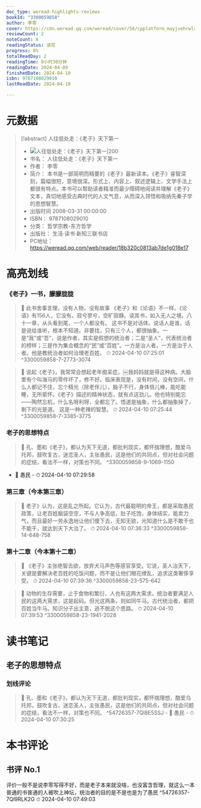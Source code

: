 ```yaml
---
doc_type: weread-highlights-reviews
bookId: "3300059858"
author: 李零
cover: https://cdn.weread.qq.com/weread/cover/56/cpplatform_mayjvehrwlaay5sk95ofdg/t7_cpplatform_mayjvehrwlaay5sk95ofdg1685071249.jpg
reviewCount: 2
noteCount: 6
readingStatus: 读完
progress: 8%
totalReadDay: 2
readingTime: 0小时30分钟
readingDate: 2024-04-09
finishedDate: 2024-04-10
isbn: 9787108029010
lastReadDate: 2024-04-10

---
```

# 元数据
> [!abstract] 人往低处走：《老子》天下第一
> - ![ 人往低处走：《老子》天下第一|200](https://cdn.weread.qq.com/weread/cover/56/cpplatform_mayjvehrwlaay5sk95ofdg/t7_cpplatform_mayjvehrwlaay5sk95ofdg1685071249.jpg)
> - 书名： 人往低处走：《老子》天下第一
> - 作者： 李零
> - 简介： 本书是一部简明而精要的《老子》最新读本。《老子》睿智深刻，篇幅很短，意境很深。形式上、内容上、叙述逻辑上、文学手法上都很有特点。本书可以帮助读者精准而最少障碍地阅读并理解《老子》文本，真切地感受古典时代的人文气息，从而深入领悟和吸纳先秦子学的思想智慧。
> - 出版时间 2008-03-31 00:00:00
> - ISBN： 9787108029010
> - 分类： 哲学宗教-东方哲学
> - 出版社： 生活·读书·新知三联书店
> - PC地址：https://weread.qq.com/web/reader/18b320c0813ab7de1g018e17

# 高亮划线

### 《老子》一书，朦朦胧胧

> 📌 此书舍事言理，没有人物，没有故事
《老子》和《论语》不一样。《论语》有156人，它没有。寂兮寥兮，空旷寂静。读其书，如入无人之境。八十一章，从头看到尾，一个人都没有。
这书不是对话体。说话人是谁，话是说给谁听，根本不知道。非要找，只有三个人，都很抽象。一是“我”或“吾”，说是作者，其实是假想的统治者；二是“圣人”，代表统治者的榜样；三是作为集合概念的“民”或“百姓”。一方是治人者，一方是治于人者。他是教统治者如何治理老百姓。 
> ⏱ 2024-04-10 07:25:01 ^3300059858-7-2773-3074

> 📌 说起《老子》，我常常会想起老年痴呆症。￼我妈妈就是得这种病。大脑里有个叫海马的零件坏了，修不好。临床表现是，没有时间，没有空间，什么人都记不住，忘个精光（除老伴儿），脑子不行，身体倍儿棒，能吃能睡，无所萦怀。《老子》描述的精神状态，就有点这劲儿。他也特别能忘——陶然忘机，什么名呀利呀，全都忘了。悟道是抽象，什么都抽象掉了，剩下的光是道。
这是一种老辣的智慧。 
> ⏱ 2024-04-10 07:25:44 ^3300059858-7-3385-3775

### 老子的思想特点

> 📌  孔、墨和《老子》，都认为天下无道，都批判现实，都怀揣理想，酷爱乌托邦，鼓吹复古，迷恋圣人，主张愚民，这是他们的共同点，但对社会问题的症结，看法不一样，对策也不同。 ^3300059858-9-1069-1150
- 💭 愚民 - ⏱ 2024-04-10 07:29:58 

### 第三章（今本第三章）

> 📌 老子》认为，这是乱之所起。它认为，古代最聪明的帝王，都是采取愚民政策，让老百姓脑袋空空，不与人争高低，肚子吃饱，身体结实，能卖力气，而且最好一劳永逸地让他们傻下去，无知无欲，光知道什么是不敢干也不能干，就达到天下大治了。 
> ⏱ 2024-04-10 07:36:33 ^3300059858-14-648-758

### 第十二章（今本第十二章）

> 📌 《老子》主张绝智去欲，放弃犬马声色等感官享受。它说，圣人治天下，关键是要解决老百姓的吃饭问题，而不是让他们眼花缭乱，追求这类奢侈享受。 
> ⏱ 2024-04-10 07:39:36 ^3300059858-23-575-642

> 📌 动物的生存需要，止于食物和繁衍，人也有这两大需求。统治者要满足人民的这两大需求，这是起码。但光这两条，则如同牛马。古代统治者，都把百姓当牛马。知识分子出主意，逃不脱这个思路。 
> ⏱ 2024-04-10 07:39:53 ^3300059858-23-1941-2028

# 读书笔记

## 老子的思想特点

### 划线评论
> 📌 孔、墨和《老子》，都认为天下无道，都批判现实，都怀揣理想，酷爱乌托邦，鼓吹复古，迷恋圣人，主张愚民，这是他们的共同点，但对社会问题的症结，看法不一样，对策也不同。  ^54726357-7Ql8E5SSJ
    - 💭 愚民
    - ⏱ 2024-04-10 07:30:25
   
# 本书评论

## 书评 No.1 
评价一般不是说李零写得不好，而是老子本来就没啥，也没富含哲理，就这么一本普通的书普通的人被吹上神坛，统治者的目的是不是也是为了愚民 ^54726357-7Ql9RLK2G
⏱ 2024-04-10 07:49:03
